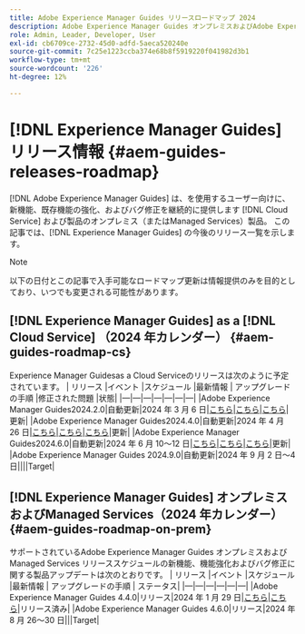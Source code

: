 ```yaml
---
title: Adobe Experience Manager Guides リリースロードマップ 2024
description: Adobe Experience Manager Guides オンプレミスおよびAdobe Experience Manager Guidesas a Cloud Serviceのライブリリースおよび今後のリリースについて説明します
role: Admin, Leader, Developer, User
exl-id: cb6709ce-2732-45d0-adfd-5aeca520240e
source-git-commit: 7c25e1223ccba374e68b8f5919220f041982d3b1
workflow-type: tm+mt
source-wordcount: '226'
ht-degree: 12%

---
```


# [!DNL Experience Manager Guides] リリース情報 {#aem-guides-releases-roadmap}

[!DNL Adobe Experience Manager Guides] は、を使用するユーザー向けに、新機能、既存機能の強化、およびバグ修正を継続的に提供します [!DNL Cloud Service] および製品のオンプレミス（またはManaged Services）製品。 この記事では、[!DNL Experience Manager Guides] の今後のリリース一覧を示します。

>[!NOTE]
>
>以下の日付とこの記事で入手可能なロードマップ更新は情報提供のみを目的としており、いつでも変更される可能性があります。

## [!DNL Experience Manager Guides] as a [!DNL Cloud Service] （2024 年カレンダー） {#aem-guides-roadmap-cs}

Experience Manager Guidesas a Cloud Serviceのリリースは次のように予定されています。 | リリース |イベント |スケジュール |最新情報 | アップグレードの手順 |修正された問題 |状態| |—|—|—|—|—|—|—| |Adobe Experience Manager Guides2024.2.0|自動更新|2024 年 3 月 6 日|[こちら](whats-new-2024-2-0.md)|[こちら](upgrade-instructions-2024-2-0.md)|[こちら](fixed-issues-2024-2-0.md)|更新| |Adobe Experience Manager Guides2024.4.0|自動更新|2024 年 4 月 26 日|[こちら](whats-new-2024-04-0.md)|[こちら](upgrade-instructions-2024-04-0.md)|[こちら](fixed-issues-2024-04-0.md)|更新| |Adobe Experience Manager Guides2024.6.0|自動更新|2024 年 6 月 10～12 日|[こちら](whats-new-2024-06-0.md)|[こちら](upgrade-instructions-2024-06-0.md)|[こちら](fixed-issues-2024-06-0.md)|更新| |Adobe Experience Manager Guides 2024.9.0|自動更新|2024 年 9 月 2 日～4 日||||Target|

## [!DNL Experience Manager Guides] オンプレミスおよびManaged Services（2024 年カレンダー） {#aem-guides-roadmap-on-prem}

サポートされているAdobe Experience Manager Guides オンプレミスおよびManaged Services リリーススケジュールの新機能、機能強化およびバグ修正に関する製品アップデートは次のとおりです。 | リリース |イベント |スケジュール |最新情報 | アップグレードの手順 | ステータス| |—|—|—|—|—|—| |Adobe Experience Manager Guides 4.4.0|リリース|2024 年 1 月 29 日|[こちら](whats-new-4-4.md)|[こちら](upgrade-instructions-4-4.md)|リリース済み| |Adobe Experience Manager Guides 4.6.0|リリース|2024 年 8 月 26～30 日|||Target|

